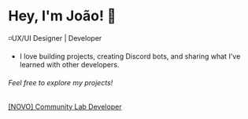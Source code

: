 # Hey, I'm João! 👋
◽UX/UI Designer | Developer<br>
- I love building projects, creating Discord bots, and sharing what I've learned with other developers.
###### Feel free to explore my projects!

<a href="https://discord.gg/Z2xf6ARWDh">[NOVO] Community Lab Developer</a>

